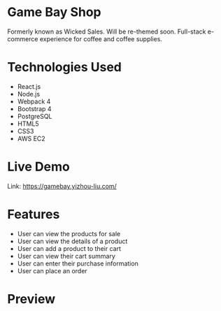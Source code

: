 # Game Bay Shop
Formerly known as Wicked Sales.  Will be re-themed soon.  Full-stack e-commerce experience for coffee and coffee supplies.

# Technologies Used
- React.js
- Node.js
- Webpack 4
- Bootstrap 4
- PostgreSQL
- HTML5
- CSS3
- AWS EC2

# Live Demo
Link: https://gamebay.yizhou-liu.com/

# Features
- User can view the products for sale 
- User can view the details of a product
- User can add a product to their cart
- User can view their cart summary
- User can enter their purchase information
- User can place an order

# Preview
